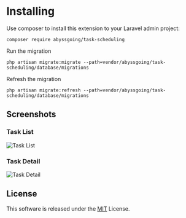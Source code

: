 # Installing
Use composer to install this extension to your Laravel admin project:
```
composer require abyssgoing/task-scheduling
```

Run the migration
```
php artisan migrate:migrate --path=vendor/abyssgoing/task-scheduling/database/migrations
```

Refresh the migration
```
php artisan migrate:refresh --path=vendor/abyssgoing/task-scheduling/database/migrations
```

## Screenshots
### Task List
<img src="https://raw.githubusercontent.com/abyssgoing/task-scheduling/main/screenshots/task-list.png?raw-true" alt="Task List"/>

### Task Detail
<img src="https://raw.githubusercontent.com/abyssgoing/task-scheduling/main/screenshots/task-detail.png?raw-true" alt="Task Detail"/>

## License
This software is released under the [MIT](LICENSE) License.